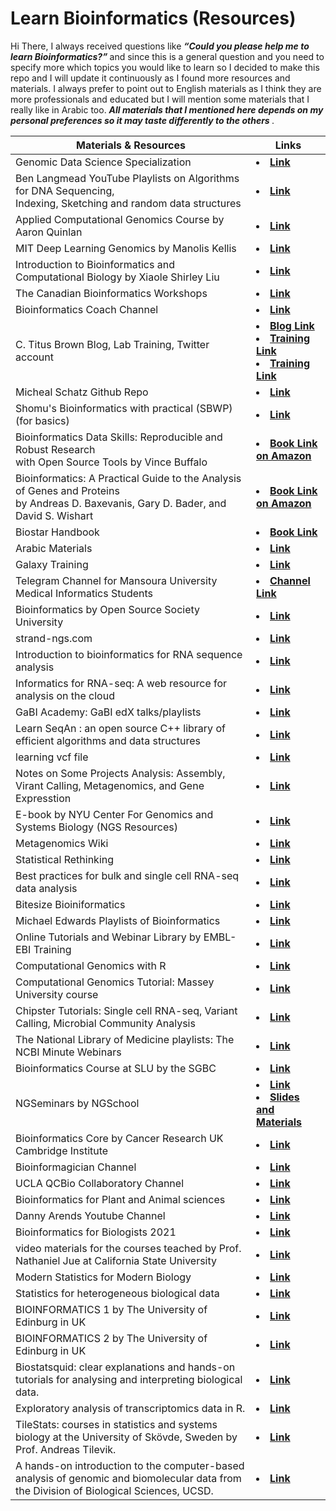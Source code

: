 # Learn Bioinformatics (Resources)
Hi There, I always received questions like <b> <i> “Could you please help me to learn Bioinformatics?”  </i> </b> and since this is a general question and you need to specify more which topics you would like to learn so I decided to make this repo and I will update it continuously as I found more resources and materials. I always prefer to point out to English materials as I think they are more professionals and educated but I will mention some materials that I really like in Arabic too. <b> <i> All materials that I mentioned here depends on my personal preferences so it may taste differently to the others </i> </b>.
  <table>  
        <thead>
           <th> Materials & Resources </th>
           <th> Links </th>
        </thead>
        <tr>
            <td> Genomic Data Science Specialization </td>
            <td> <li> <a href="https://www.coursera.org/specializations/genomic-data-science"> <b> Link </b></a> </li> </td>
       </tr>
          <tr>
            <td> Ben Langmead YouTube Playlists on Algorithms for DNA Sequencing, <br> Indexing, Sketching and random data structures  </td>
            <td> <li> <a href="https://www.youtube.com/user/BenLangmead/playlists"> <b> Link </b></a> </li> </td>
       </tr>
            <tr>
            <td> Applied Computational Genomics Course by Aaron Quinlan  </td>
            <td> <li> <a href="https://github.com/quinlan-lab/applied-computational-genomics"> <b> Link </b></a> </li> </td>
       </tr>
       <tr>
            <td> MIT Deep Learning Genomics by Manolis Kellis   </td>
            <td> <li> <a href="https://mit6874.github.io/"> <b> Link </b></a> </li> </td>
       </tr>
         <tr>
            <td> Introduction to Bioinformatics and Computational Biology by Xiaole Shirley Liu   </td>
            <td> <li> <a href="https://liulab-dfci.github.io/bioinfo-combio/"> <b> Link </b></a> </li> </td>
       </tr>
          <tr>
            <td> The Canadian Bioinformatics Workshops   </td>
            <td> <li> <a href="https://bioinformaticsdotca.github.io/"> <b> Link </b></a> </li> </td>
       </tr>
            <tr>
            <td> Bioinformatics Coach Channel   </td>
            <td> <li> <a href="https://www.youtube.com/channel/UCOJM9xzqDc6-43j2x_vXqCQ"> <b> Link </b></a> </li> </td>
       </tr>
              <tr>
            <td> C. Titus Brown Blog, Lab Training, Twitter account   </td>
            <td> <li> <a href="http://ivory.idyll.org/blog/"> <b> Blog Link </b></a> </li>
                 <li> <a href="https://angus.readthedocs.io/en/2019/"> <b> Training Link </b></a> </li>
                 <li> <a href="https://dib-training.readthedocs.io/en/pub/"> <b> Training Link </b></a> </li> </td>    
       </tr>
         <tr>
            <td> Micheal Schatz Github Repo  </td>
            <td> <li> <a href="https://github.com/schatzlab"> <b> Link </b></a> </li> </td>
       </tr>
       <tr>
            <td> Shomu's Bioinformatics with practical (SBWP) (for basics)   </td>
            <td> <li> <a href="https://www.youtube.com/watch?v=w-uk-_TOgR0&list=PLb0WW0k29aHrF8aZzK17ORTesZsd-lING"> <b> Link </b></a> </li> </td>
       </tr>
         <tr>
            <td> Bioinformatics Data Skills: Reproducible and Robust Research <br> with Open Source Tools by Vince Buffalo   </td>
            <td> <li> <a href="https://www.amazon.com/Bioinformatics-Data-Skills-Reproducible-Research/dp/1449367372"> <b> Book Link on Amazon </b></a> </li> </td>
       </tr>
           <tr>
            <td> Bioinformatics: A Practical Guide to the Analysis of Genes and Proteins <br> by Andreas D. Baxevanis, Gary D. Bader, and David S. Wishart  </td>
            <td> <li> <a href="https://www.amazon.com/Bioinformatics-Practical-Guide-Analysis-Proteins/dp/1119335582"> <b> Book Link on Amazon </b></a> </li> </td>
       </tr>
             <tr>
            <td> Biostar Handbook  </td>
            <td> <li> <a href="https://www.biostarhandbook.com/"> <b> Book Link </b></a> </li> </td>
       </tr>
               <tr>
            <td> Arabic Materials  </td>
            <td> <li> <a href="https://www.youtube.com/watch?v=GHqKnE6LL5Q&list=PLt0thylmbOcl45ysVO_z9Qw_n63pH1DpP"> <b> Link </b></a> </li> </td>
       </tr>
       <tr>
            <td> Galaxy Training  </td>
            <td> <li> <a href="https://training.galaxyproject.org/training-material/"> <b> Link </b></a> </li> </td>
       </tr>
                 <tr>
            <td> Telegram Channel for Mansoura University Medical Informatics Students  </td>
            <td> <li> <a href="https://t.me/+jqTpvLsIh5szNzc0"> <b> Channel Link </b></a> </li> </td>
       </tr>
                   <tr>
            <td> Bioinformatics by Open Source Society University  </td>
            <td> <li> <a href="https://github.com/ossu/bioinformatics"> <b> Link </b></a> </li> </td>
       </tr>
                     <tr>
            <td> strand-ngs.com  </td>
            <td> <li> <a href="https://www.strand-ngs.com/files/manual/reference/toc.html"> <b> Link </b></a> </li> </td>
       </tr>
         <tr>
            <td> Introduction to bioinformatics for RNA sequence analysis  </td>
            <td> <li> <a href="https://rnabio.org/course/"> <b> Link </b></a> </li> </td>
       </tr>
         <tr>
            <td> Informatics for RNA-seq: A web resource for analysis on the cloud  </td>
            <td> <li> <a href="https://github.com/griffithlab/rnaseq_tutorial"> <b> Link </b></a> </li> </td>
        </tr>
        <tr>
            <td> GaBI Academy: GaBI edX talks/playlists  </td>
            <td> <li> <a href="https://www.youtube.com/channel/UCOnantUhzNxZxqn_SpIFTJg/playlists"> <b> Link </b></a> </li> </td>
        </tr>
          <tr>
            <td> Learn SeqAn : an open source C++ library of efficient algorithms and data structures </td>
            <td> <li> <a href="https://seqan.readthedocs.io/en/seqan-v1.4.2/Tutorial.html"> <b> Link </b></a> </li> </td>
        </tr>
         <tr>
            <td> learning vcf file </td>
            <td> <li> <a href="https://github.com/davetang/learning_vcf_file"> <b> Link </b></a> </li> </td>
        </tr>
        <tr>
          <td> Notes on Some Projects Analysis: Assembly, Virant Calling, Metagenomics, and Gene Expresstion </td>
           <td> <li> <a href="https://github.com/njdbickhart/labnotes"> <b> Link </b></a> </li> </td>   
       </tr>
        <tr> 
          <td> E-book by NYU Center For Genomics and Systems Biology (NGS Resources)   </td>
          <td> <li> <a href="https://learn.gencore.bio.nyu.edu/"> <b> Link </b></a> </li> </td>  
        </tr>
        <tr> 
          <td> Metagenomics Wiki   </td>
          <td> <li> <a href="https://www.metagenomics.wiki/pdf"> <b> Link </b></a> </li> </td>  
        </tr>
          <tr>
          <td> Statistical Rethinking   </td>
          <td> <li> <a href="https://xcelab.net/rm/statistical-rethinking/"> <b> Link </b></a> </li> </td>  
        </tr>
          </tr>
          <tr>
          <td> Best practices for bulk and single cell RNA-seq data analysis   </td>
          <td> <li> <a href="https://diytranscriptomics.com/"> <b> Link </b></a> </li> </td>  
        </tr>
          <tr>
          <td> Bitesize Bioiniformatics </td>
          <td> <li> <a href="https://www.youtube.com/watch?v=PPMyvIJJbeg&list=PLbiByRpDb_hP7b-I1GR4eEWCD2OqdZEg1"> <b> Link </b></a> </li> </td>  
          </tr>
           <tr>
             <td> Michael Edwards Playlists of Bioinformatics  </td>
             <td> <li> <a href="https://www.youtube.com/c/MichaelEdwardsbioinfo/playlists"> <b> Link </b></a> </li> </td>  
           </tr>
           <tr>
             <td> Online Tutorials and Webinar Library by EMBL-EBI Training   </td>
             <td> <li> <a href="https://www.ebi.ac.uk/training/on-demand?facets=type:Online%20tutorial"> <b> Link </b></a> </li> </td>  
           </tr>
            <tr>
             <td> Computational Genomics with R   </td>
             <td> <li> <a href="https://compgenomr.github.io/book/"> <b> Link </b></a> </li> </td>  
           </tr>
           <tr>
             <td> Computational Genomics Tutorial: Massey University course </td>
             <td> <li> <a href="https://genomics.sschmeier.com/index.html"> <b> Link </b></a> </li> </td>  
           </tr>
           <tr>
             <td> Chipster Tutorials: Single cell RNA-seq, Variant Calling, Microbial Community Analysis  </td>
             <td> <li> <a href="https://www.youtube.com/c/ChipsterTutorials/playlists"> <b> Link </b></a> </li> </td>  
           </tr>
           <tr>
             <td> The National Library of Medicine playlists: The NCBI Minute Webinars  </td>
             <td> <li> <a href="https://www.youtube.com/user/NLMNIH/playlists"> <b> Link </b></a> </li> </td>  
           </tr>
           <tr>
             <td> Bioinformatics Course at SLU by the SGBC </td>
             <td> <li> <a href="https://sgbc.github.io/course/"> <b> Link </b></a> </li> </td>  
           </tr>
            <tr>
             <td> NGSeminars by NGSchool </td>
             <td> <li> <a href="https://www.youtube.com/watch?v=TLpjSmm-FEM&list=PLj4Zs4bjsI9rtj3_0LcbJ3t6LUVQbAtAI"> <b> Link </b></a> </li> 
                  <li> <a href="https://github.com/NGSchoolEU/ngs22"> <b> Slides and Materials </b></a></li> </td> 
           </tr>
              <tr>
             <td> Bioinformatics Core by Cancer Research UK Cambridge Institute </td>
             <td> <li> <a href="https://www.cruk.cam.ac.uk/core-facilities/bioinformatics-core/training"> <b> Link </b></a> </li>  </td> 
           </tr>   
              <tr>
             <td> Bioinformagician Channel </td>
             <td> <li> <a href="https://www.youtube.com/@Bioinformagician"> <b> Link </b></a> </li>  </td> 
             <tr>
             <td> UCLA QCBio Collaboratory Channel </td>
             <td> <li> <a href="https://www.youtube.com/@uclaqcbiocollaboratory3691/playlists"> <b> Link </b></a> </li>  </td> 
           </tr>
             <tr>
              <td> Bioinformatics for Plant and Animal sciences </td>
              <td> <li> <a href="https://www.youtube.com/playlist?list=PLhR2Go-lh6X5A5WbiO3SPHuoWbwpNznUl"> <b> Link </b> </a> </li></td>
             </tr>
              <td> Danny Arends Youtube Channel </td>
              <td> <li> <a href="https://www.youtube.com/@DannyArends"> <b> Link </b> </a> </li></td>
              <tr>
              <td> Bioinformatics for Biologists 2021 </td>
              <td> <li> <a href="https://biocorecrg.github.io/CRG_Bioinformatics_for_Biologists_2021/"> <b> Link </b> </a> </li></td> 
              </tr>
              <tr>
              <td> video materials for the courses teached by Prof. Nathaniel Jue at California State University </td>
              <td> <li> <a href="https://www.youtube.com/@nathanieljue2315/playlists"> <b> Link </b> </a> </li></td> 
              </tr>
              <tr>
              <td> Modern Statistics for Modern Biology </td>
              <td> <li> <a href="https://web.stanford.edu/class/bios221/book/"> <b> Link </b> </a> </li></td> 
              </tr>
              <tr>
              <td> Statistics for heterogeneous biological data </td>
              <td> <li> <a href="https://web.stanford.edu/class/bios221/"> <b> Link </b> </a> </li></td> 
              </tr>
              <tr>
              <td> BIOINFORMATICS 1 by The University of Edinburg in UK </td>
              <td> <li> <a href="https://www.inf.ed.ac.uk/teaching/courses/bio1/"> <b> Link </b> </a> </li></td> 
              </tr>
              <tr>
              <td> BIOINFORMATICS 2 by The University of Edinburg in UK </td>
              <td> <li> <a href="https://www.inf.ed.ac.uk/teaching/courses/bio2/"> <b> Link </b> </a> </li></td> 
              </tr>
              <tr>
              <td> Biostatsquid: clear explanations and hands-on tutorials for analysing and interpreting biological data.  </td>
              <td> <li> <a href="https://www.youtube.com/@biostatsquid/videos"> <b> Link </b> </a> </li></td> 
              </tr>
              <tr>
              <td> Exploratory analysis of transcriptomics data in R.  </td>
              <td> <li> <a href="https://tavareshugo.github.io/data-carpentry-rnaseq/"> <b> Link </b> </a> </li></td> 
              </tr>
              <tr>
              <td> TileStats: courses in statistics and systems biology at the University of Skövde, Sweden by Prof. Andreas Tilevik.  </td>
              <td> <li> <a href="https://www.youtube.com/@tilestats/playlists"> <b> Link </b> </a> </li></td> 
              </tr>
              <tr>
              <td> A hands-on introduction to the computer-based analysis of genomic and biomolecular data from the Division of Biological Sciences, UCSD.  </td>
              <td> <li> <a href="https://bioboot.github.io/bimm143_W20/"> <b> Link </b> </a> </li></td> 
              </tr>
           </tr>
  </table>
